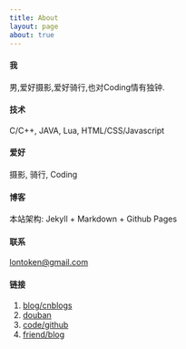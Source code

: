 ```yaml
---
title: About
layout: page
about: true
---
```


#### 我

男,爱好摄影,爱好骑行,也对Coding情有独钟.

#### 技术

C/C++, JAVA, Lua, HTML/CSS/Javascript

#### 爱好

摄影, 骑行, Coding

#### 博客

本站架构: Jekyll + Markdown + Github Pages  

#### 联系
<lontoken@gmail.com>

#### 链接

1. [blog/cnblogs](http://www.cnblogs.com/lontoken)
2. [douban](http://www.douban.com/people/lonthink)
3. [code/github](http://github.com/lontoken)
3. [friend/blog](http://ddrccw.github.io)
